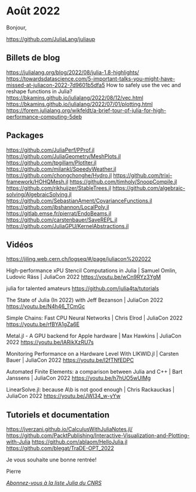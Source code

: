 # Août 2022 

Bonjour,

https://github.com/JuliaLang/juliaup

## Billets de blog

https://julialang.org/blog/2022/08/julia-1.8-highlights/
https://towardsdatascience.com/5-important-talks-you-might-have-missed-at-juliacon-2022-7d9601b5dfa5
How to safely use the vec and reshape functions in Julia? https://bkamins.github.io/julialang/2022/08/12/vec.html
https://bkamins.github.io/julialang/2022/07/01/plotting.html
https://forem.julialang.org/wikfeldt/a-brief-tour-of-julia-for-high-performance-computing-5deb

## Packages

https://github.com/JuliaPerf/PProf.jl
https://github.com/JuliaGeometry/MeshPlots.jl
https://github.com/tpgillam/PlotIter.jl
https://github.com/milankl/SpeedyWeather.jl
https://github.com/chongchonghe/Hydro.jl
https://github.com/trixi-framework/HOHQMesh.jl
https://github.com/timholy/SnoopCompile.jl
https://github.com/rikhuijzer/StableTrees.jl
https://github.com/algebraic-solving/AlgebraicSolving.jl
https://github.com/SebastianAment/CovarianceFunctions.jl
https://github.com/jbshannon/LocalPoly.jl
https://gitlab.emse.fr/pierrat/EndoBeams.jl
https://github.com/carstenbauer/SaveREPL.jl
https://github.com/JuliaGPU/KernelAbstractions.jl

## Vidéos

https://jiling.web.cern.ch/logseq/#/page/juliacon%202022

High-performance xPU Stencil Computations in Julia | Samuel Omlin, Ludovic Räss | JuliaCon 2022 https://youtu.be/wCn9RYz3YgM

julia for talented amateurs https://github.com/julia4ta/tutorials

The State of Julia (In 2022) with Jeff Bezanson | JuliaCon 2022 https://youtu.be/N4h46_TCmGc

Simple Chains: Fast CPU Neural Networks | Chris Elrod | JuliaCon 2022 https://youtu.be/rfBYA1gZa6E

Metal.jl - A GPU backend for Apple hardware | Max Hawkins | JuliaCon 2022 https://youtu.be/IARikXzRU7s

Monitoring Performance on a Hardware Level With LIKWID.jl | Carsten Bauer | JuliaCon 2022 https://youtu.be/l2fTNfEDPC

Automated Finite Elements: a comparison between Julia and C++ | Bart Janssens | JuliaCon 2022 https://youtu.be/h7hUO5wUIMg

LinearSolve.jl: because A\b is not good enough | Chris Rackauckas | JuliaCon 2022 https://youtu.be/JWI34_w-yYw



## Tutoriels et documentation

https://jverzani.github.io/CalculusWithJuliaNotes.jl/
https://github.com/PacktPublishing/Interactive-Visualization-and-Plotting-with-Julia
https://github.com/ablaom/HelloJulia.jl
https://github.com/blegat/TraDE-OPT_2022

Je vous souhaite une bonne rentrée!

Pierre

[*Abonnez-vous à la liste Julia du CNRS*](https://listes.services.cnrs.fr/wws/subscribe/julia)
